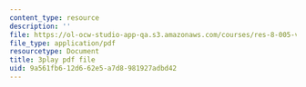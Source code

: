 ```yaml
---
content_type: resource
description: ''
file: https://ol-ocw-studio-app-qa.s3.amazonaws.com/courses/res-8-005-vibrations-and-waves-problem-solving-fall-2012/9a561fb612d662e5a7d8981927adbd42_U_C7xW_gCfI.pdf
file_type: application/pdf
resourcetype: Document
title: 3play pdf file
uid: 9a561fb6-12d6-62e5-a7d8-981927adbd42
---
```

